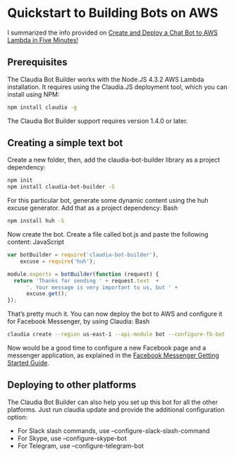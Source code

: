 # Quickstart to Building Bots on AWS
I summarized the info provided on <a href="">Create and Deploy a Chat Bot to AWS Lambda in Five Minutes!</a>



## Prerequisites

The Claudia Bot Builder works with the Node.JS 4.3.2 AWS Lambda installation. It requires using the Claudia.JS deployment tool, which you can install using NPM:  
 
```bash
npm install claudia -g
```
The Claudia Bot Builder support requires version 1.4.0 or later.

## Creating a simple text bot

Create a new folder, then, add the claudia-bot-builder library as a project dependency:
```bash
npm init
npm install claudia-bot-builder -S
```

For this particular bot, generate some dynamic content using the huh excuse generator. Add that as a project dependency:
Bash
```bash
npm install huh -S
```
Now create the bot. Create a file called bot.js and paste the following content:
JavaScript
```javascript
var botBuilder = require('claudia-bot-builder'),
    excuse = require('huh');

module.exports = botBuilder(function (request) {
  return 'Thanks for sending ' + request.text  + 
      '. Your message is very important to us, but ' + 
      excuse.get();
});
```

That’s pretty much it. You can now deploy the bot to AWS and configure it for Facebook Messenger, by using Claudia:
Bash
```bash
claudia create --region us-east-1 --api-module bot --configure-fb-bot
```

Now would be a good time to configure a new Facebook page and a messenger application, as explained in the <a href="https://developers.facebook.com/docs/messenger-platform/quickstart"> Facebook Messenger Getting Started Guide</a>. 

## Deploying to other platforms

The Claudia Bot Builder can also help you set up this bot for all the other platforms. Just run claudia update and provide the additional configuration option:

+ For Slack slash commands, use –configure-slack-slash-command
+ For Skype, use –configure-skype-bot
+ For Telegram, use –configure-telegram-bot

	